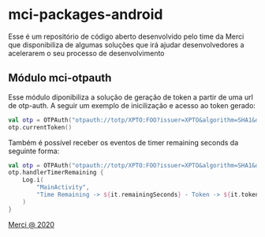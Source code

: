 # mci-packages-android
Esse é um repositório de código aberto desenvolvido pelo time da Merci que disponibiliza de algumas
soluções que irá ajudar desenvolvedores a acelerarem o seu processo de desenvolvimento

## Módulo mci-otpauth
Esse módulo diponibiliza a solução de geração de token a partir de uma url de otp-auth. A seguir um exemplo
de inicilização e acesso ao token gerado:
```kotlin
val otp = OTPAuth("otpauth://totp/XPTO:FOO?issuer=XPTO&algorithm=SHA1&digits=6&period=30&secret=N4SYQORWRZ2TIML5")
otp.currentToken()
```

Também é possível receber os eventos de timer remaining seconds da seguinte forma:
```kotlin
val otp = OTPAuth("otpauth://totp/XPTO:FOO?issuer=XPTO&algorithm=SHA1&digits=6&period=30&secret=N4SYQORWRZ2TIML5")
otp.handlerTimerRemaining {
    Log.i(
        "MainActivity",
        "Time Remaining -> ${it.remainingSeconds} - Token -> ${it.token}"
    )
}
```

[Merci @ 2020](https://merci.com.br)
